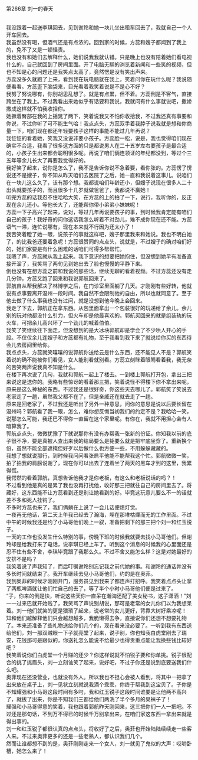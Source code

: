第266章 刘一的春天
<br />我没跟着一起送李琪回去，见到谢玲和她一块儿坐出租车回去了，我就自己一个人开车回去。<br />我虽然没有喝，但酒气还是有点浓的。回到家的时候，方蕊和嫂子都闻到了我上的，免不了又是一顿怪责。<br />我也没有和她们去解释什么，她们说我我就认错。只是晚上也没有陪着她们看电视什么的，自己就回到了房间里面。开了电脑无聊的浏览着新闻和一些笑的视频，但也不知是心的问题还是我笑点太高了，竟然愣是没有笑出声来。<br />方蕊没多久就跑了上来，看到我在玩电脑就在我上，笑着问你在玩什么呢？我说随便看看。方蕊歪下脑袋来，目光看着我笑着说是不是心不好？<br />我努了努说哪有，你别胡思乱想了。就是有点累，但不着。方蕊倒是不客气，直接跨坐在了我上。不过我看出来她似乎有话要和我说，我就问有什么事就说吧，撒娇撒成这样就不怕我收拾你。<br />她撅着臀部在我的上摇晃了两下，笑着说我又不怕你收拾我，不过我还真有事要和你说，不过你听了可不能生气哈！我点点头，方蕊双手着我脖子说我就是想和你商量一下，咱们现在都还年轻要孩子这样的事能不能过几年再说？<br />我怔怔的看着她，笑我又没说非要小孩子。方蕊脸一松，说是，我也觉得咱们现在确实不合适，我看了很多这方面的只是都说男人在二十五岁左右要孩子是最合适的，小孩子生出来都会聪明很多呢。再说了咱们俩连领证的年纪都没到，等过个三五年等余儿长大了再要我觉得好的。<br />我好笑了起来，说你是怎么了，我不是告诉你说不急着要，看你张的。方蕊愣了愣说还不是嫂子，你不知从昨天咱们去医院了之后，她一直和我说着这事儿。说咱们在一块儿这么久了，该有那个想。我都说咱们年龄还小，但嫂子说现在很多人二十出头就要孩子的，而且很多十几岁就做爸爸了，我都说不赢她！<br />听完方蕊的话我忍不住哈哈大笑，在方蕊的上的拍了一下，说行，我听你的，反正现在余儿还小。等他长大了，还能帮你带小弟弟小妹妹呢！<br />方蕊一下子高兴了起来，说对，等过几年再说要孩子的事，到时候我肯定能有咱们自己的孩子！我好奇的问你这话我怎么听着不对劲儿，难不成你现在还不能。方蕊语气一滞，连忙说哪有，现在本来就不行因为还太小了！<br />我苦笑着瞪了她一眼，说孩子的事就这样吧，嫂子那里我来和她说。我也不明白她了，的比我爸还要着急呢！方蕊很赞同的点点头，说就是，不过嫂子的确对咱们好的，她们家要是有什么困难的话咱们可得多帮帮忙。<br />我嗯了声，方蕊就从我上起来。我下意识的想要把她抱住，但没想到她早有准备直接开溜了，我笑骂了两句见到她出去了脸也慢慢的平静下来。<br />倒也没有在想方蕊之前和我说的那些话，继续无聊的看着视频。不过方蕊还没有走几分钟，方蕊又跑了回来和我说郭航回来了。<br />郭航自从帮我解决了林博学之后，在门诊室里面躺了几天。才刚刚有些好转，他就说有点事要离开温州一段时间。我自然不会限制他的自由，所以也就同意了。至于他去做了什么事我也没有过问，就是没想到他今晚上会回来。<br />我走了下去，郭航正在拿东西。从包里面拿出一个包装很好的玩递给了余儿。余儿别的玩对他都没什么引力，但火车却是他最喜欢的。郭航买回来的就是组装轨的玩火车，可把余儿高兴坏了一个劲儿的喊着伯伯。<br />我笑了笑继续往下面走，但没想到的是大冰块郭航却是学会了不少哄人开心的手段。不仅仅余儿连嫂子和方蕊都有礼物，至于我看到我下来了就说给你买的东西待会儿去房间里给你。<br />我点点头，方蕊就笑嘻嘻的说郭航你送给云是什么东西，还不能见人不是？郭航笑着说的确不能被你们看见，女人能别看就别看。方蕊立刻眯着眼睛看着我，我无奈的苦笑两声说我真不知是什么。<br />在楼下再次说了几句，我就和郭航一起上了楼去。一到楼上郭航打开包，拿出三把来说这是送你的。我略有些惊讶的看着那三把，笑着说怪不得楼下你不拿出来呢，原来是这么神秘的东西。不过我还是很好奇，你这些天去哪儿了。郭航笑了笑说去老家走了一趟，虽然我父都不在了，但是亲戚还在就去走了一趟。<br />原来是回老家了，不过我还是听出了另外一种意思，问你的意思是说以后要长留在温州吗？郭航看了我一眼，怎么，难你想反悔当初我们的约定不是？我哈哈一笑，说那怎么可能，我还巴不得你一直留在这个家里呢。有你在，我就不用担心会有人暗算我了。<br />郭航点点头，微微犹豫了下就说那你有没有办帮我一张新的份证。你知我以前的底子很不净，要是真被人查出来我的结局要么是毙要么就是把牢底坐穿了。重新换个份，虽然不能全部遮掩但好歹以后做什么也方便一些，不用躲躲藏藏的。<br />我想了想就说那行，到时候我问问看张启平他能不能帮我这个忙。郭航微微一笑，拍了拍我的肩膀说谢了，现在你可以出去了连着坐了两天的黑车才到的这里，我累得慌。<br />我愕然的看着郭航，真想告诉他我才是你老板，有这么和老板说话的吗？！<br />不过看到他是真的是累了我也没再打扰他，收好那三把就往自己的房间里去了。将藏好，这东西能不让方蕊看到还是别让她看到的好。毕竟这玩意儿要么不一的话就差不多和死人挂钩了。<br />不多时方蕊也来了，我们俩躺在上说了一会儿话便熄灯觉。<br />一夜再无他话，第二天上午我已经去了瀚海，埋在那堆枯燥而无的工作里面。不过中午的时候我还是约了小马哥他们晚上一叙，准备把剩下的那三把个刘一和红玉锐子。<br />一天的工作也没发生什么特别的事，傍晚下班的时候我就要去找小马哥他们。但谢玲却是给我打来了电话，说李琪已经上车了。听到这个消息的时候我的心里面还是忍不住有些不舍，李琪毕竟跟了我那么久。不过不舍又能怎么样？这是对她最好的安排不是吗？<br />我笑着说了声我知了，而后叮嘱谢玲别忘记我之前代她的事。和谢玲的通话并没有多长时间就结束了。我开车继续去见小马哥他们，约的是在奥菲。<br />我到奥菲的时候才刚刚开门，服务员见到我来了都连声打招呼。我笑着点点头让拿了两瓶啤酒就让他们忙自己的去了，等了半个小时小马哥他们便是过来了。<br />“子，你来的倒是快，听说这些天你一直呆在瀚海还配了美女秘书，这子潇洒！”刘一一过来巴就开始贱了，我笑骂了声说别胡说，那可是老常的女儿你们以为我想呆着。刘一他们就笑的更是猥琐了起来，说老常的女儿更好，背靠大树好乘凉呢！<br />知和他们越解释他们只会越想越多，我脆懒得去争，直接说你们还想不想要礼物了。本来还准备了些礼物送给你们几个的，现在看来没必要了。一听到我有东西送给他们，刘一那双贼眼一下子就亮堂了起来，说子别，你也知我白虎堂刚去了瑞安，花钱那可是跟似的，你送礼怎么能说不给最少也得贵重点能让我换些钱比较好吧？<br />我笑着说你们白虎堂一个月赚的还少？你这样说就不怕锐子要和你单挑。锐子很配合的挑了挑眉头，刘一立刻讪笑了起来，说好吧，不过子你还是说到底要送我们什么吧。<br />奥菲现在还没营业，也就没有外人。所以我也不担心会被人看到，将其中一把拿了出来放在桌子上，刘一见状立刻就说我滴个乖乖，你终于帮我到这宝贝了。子你是不知耀强和小马哥这段时间有多叼，我和红玉锐子这段时间谁要是让他两不高兴了，就拔了出来，你是不知我们三都给他们两洗了半个多月的臭袜子了！<br />耀强和小马哥得意的笑着，我也跟着郭航昨天刚回来，这三把你们一人一把吧。不过还是那句话，不到万不得已的时候千万别拿出来，在咱们家这东西一拿出来就是得出事的。<br />刘一和红玉锐子都很认真的点点头，将收好了之后，奥菲也开始陆陆续续走一些客人来。不过来奥菲更多的还是一些老熟人，都认识我们几个。<br />然而让谁都想不到的是，奥菲刚刚走来一个女人，刘一就见了鬼似的大声：哎哟卧槽，她怎么来了！